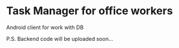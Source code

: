 # Task Manager for office workers
  Android client for work with DB

P.S. Backend code will be uploaded soon...
